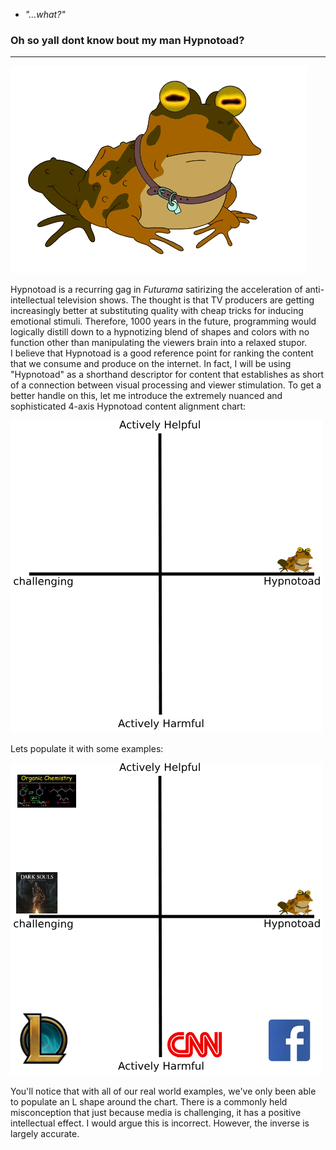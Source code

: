 - *"...what?"*

### Oh so yall dont know bout my man Hypnotoad?

* * *

![hypnotoad-animated.gif](../entry_images/hypnotoad-animated.gif)

Hypnotoad is a recurring gag in *Futurama* satirizing the acceleration of anti-intellectual television shows. The thought is that TV producers are getting increasingly better at substituting quality with cheap tricks for inducing emotional stimuli. Therefore, 1000 years in the future, programming would logically distill down to a hypnotizing blend of shapes and colors with no function other than manipulating the viewers brain into a relaxed stupor.  
I believe that Hypnotoad is a good reference point for ranking the content that we consume and produce on the internet. In fact, I will be using "Hypnotoad" as a shorthand descriptor for content that establishes as short of a connection between visual processing and viewer stimulation. To get a better handle on this, let me introduce the extremely nuanced and sophisticated 4-axis Hypnotoad content alignment chart:

![hypnotoad alignment.png](../entry_images/hypnotoad%20alignment.png)

Lets populate it with some examples:

![New Project.png](../entry_images/hypnotoadalignment2.png)

You'll notice that with all of our real world examples, we've only been able to populate an L shape around the chart. There is a commonly held misconception that just because media is challenging, it has a positive intellectual effect. I would argue this is incorrect. However, the inverse is largely accurate.
